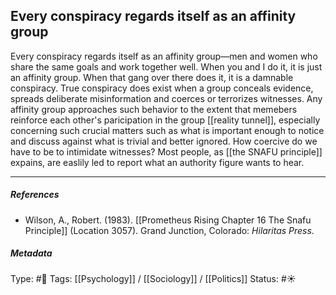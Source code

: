 ## Every conspiracy regards itself as an affinity group  # 

Every conspiracy regards itself as an affinity group—men and women who share the same goals and work together well. When you and I do it, it is just an affinity group. When that gang over there does it, it is a damnable conspiracy. True conspiracy does exist when a group conceals evidence, spreads deliberate misinformation and coerces or terrorizes witnesses. Any affinity group approaches such behavior to the extent that memebers reinforce each other's paricipation in the group [[reality tunnel]], especially concerning such crucial matters such as what is important enough to notice and discuss against what is trivial and better ignored. How coercive do we have to be to intimidate witnesses? Most people, as [[the SNAFU principle]] expains, are easlily led to report what an authority figure wants to hear. 

___

##### References

- Wilson, A., Robert. (1983). [[Prometheus Rising Chapter 16 The Snafu Principle]] (Location 3057). Grand Junction, Colorado: _Hilaritas Press_.

##### Metadata

Type: #🔴 
Tags: [[Psychology]] / [[Sociology]] / [[Politics]]
Status: #☀️ 